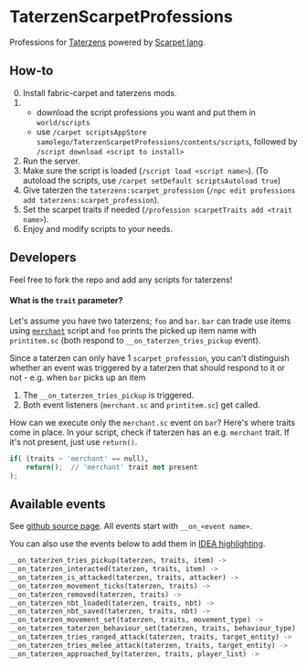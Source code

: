 # TaterzenScarpetProfessions

Professions for [Taterzens](https://github.com/samolego/Taterzens) powered by [Scarpet lang](https://github.com/gnembon/fabric-carpet/wiki/Scarpet).

## How-to

0. Install fabric-carpet and taterzens mods.
1.  * download the script professions you want and put them in `world/scripts`
    * use `/carpet scriptsAppStore samolego/TaterzenScarpetProfessions/contents/scripts`, followed by `/script download <script to install>`
3. Run the server.
4. Make sure the script is loaded (`/script load <script name>`). (To autoload the scripts, use `/carpet setDefault scriptsAutoload true`)
5. Give taterzen the `taterzens:scarpet_profession` (`/npc edit professions add taterzens:scarpet_profession`).
6. Set the scarpet traits if needed (`/profession scarpetTraits add <trait name>`).
7. Enjoy and modify scripts to your needs.

## Developers

Feel free to fork the repo and add any scripts for taterzens!

#### What is the `trait` parameter?

Let's assume you have two taterzens; `foo` and `bar`. `bar` can trade use items using [`merchant`](https://github.com/samolego/TaterzenScarpetProfessions/blob/master/scripts/merchant.sc) script and `foo` prints the picked up item name with `printitem.sc`
(both respond to `__on_taterzen_tries_pickup` event).

Since a taterzen can only have 1 `scarpet_profession`, you can't distinguish whether an event was triggered by a taterzen that should
respond to it or not - e.g. when `bar` picks up an item
1. The `__on_taterzen_tries_pickup` is triggered.
2. Both event listeners (`merchant.sc` and `printitem.sc`) get called.

How can we execute only the `merchant.sc` event on `bar`?
Here's where traits come in place. In your script, check if taterzen has an e.g. `merchant` trait.
If it's not present, just use `return()`.
```python
if( (traits ~ 'merchant' == null),
    return();  // 'merchant' trait not present
);
```


## Available events

See [github source page](https://github.com/samolego/Taterzens/blob/master/fabric/src/main/java/org/samo_lego/taterzens/compatibility/carpet/ScarpetProfession.java).
All events start with `__on_<event name>`.

You can also use the events below to add them in [IDEA highlighting](https://github.com/gnembon/fabric-carpet/blob/master/docs/scarpet/resources/editors/idea/Idea.md).
```python
__on_taterzen_tries_pickup(taterzen, traits, item) ->
__on_taterzen_interacted(taterzen, traits, item) ->
__on_taterzen_is_attacked(taterzen, traits, attacker) ->
__on_taterzen_movement_ticks(taterzen, traits) ->
__on_taterzen_removed(taterzen, traits) ->
__on_taterzen_nbt_loaded(taterzen, traits, nbt) ->
__on_taterzen_nbt_saved(taterzen, traits, nbt) ->
__on_taterzen_movement_set(taterzen, traits, movement_type) ->
__on_taterzen_taterzen_behaviour_set(taterzen, traits, behaviour_type) ->
__on_taterzen_tries_ranged_attack(taterzen, traits, target_entity) ->
__on_taterzen_tries_melee_attack(taterzen, traits, target_entity) ->
__on_taterzen_approached_by(taterzen, traits, player_list) ->
```
